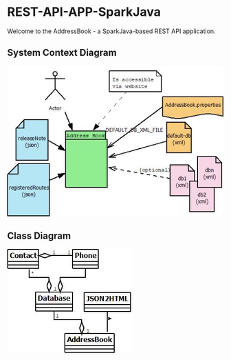 # REST-API-APP-SparkJava
Welcome to the AddressBook - a SparkJava-based REST API application.

## System Context Diagram
![System Context Diagram](doco/img/ContextDiagram.jpeg)

## Class Diagram
![Class Diagram](doco/img/ClassDiagram.jpeg)
